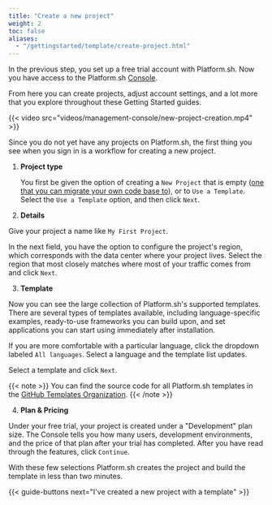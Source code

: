 ```yaml
---
title: "Create a new project"
weight: 2
toc: false
aliases:
  - "/gettingstarted/template/create-project.html"
---
```


In the previous step, you set up a free trial account with Platform.sh. Now you have access to the Platform.sh [Console](/administration/web/_index.md).

From here you can create projects, adjust account settings, and a lot more that you explore throughout these Getting Started guides.

{{< video src="videos/management-console/new-project-creation.mp4" >}}

Since you do not yet have any projects on Platform.sh, the first thing you see when you sign in is a workflow for creating a new project.

1. **Project type**

   You first be given the option of creating a `New Project` that is empty ([one that you can migrate your own code base to](/gettingstarted/introduction/own-code/_index.md)), or to `Use a Template`. Select the `Use a Template` option, and then click `Next`.

2. **Details**

  Give your project a name like `My First Project`.

  In the next field, you have the option to configure the project's region, which corresponds with the data center where your project lives.
Select the region that most closely matches where most of your traffic comes from and click `Next`.

3. **Template**

  Now you can see the large collection of Platform.sh's supported templates. There are several types of templates available, including language-specific examples, ready-to-use frameworks you can build upon, and set applications you can start using immediately after installation.

  If you are more comfortable with a particular language, click the dropdown labeled `All languages`. Select a language and the template list updates.

  Select a template and click `Next`.

  {{< note >}}
  You can find the source code for all Platform.sh templates in the [GitHub Templates Organization](https://github.com/platformsh-templates).
  {{< /note >}}

4. **Plan & Pricing**

  Under your free trial, your project is created under a "Development" plan size. The Console tells you how many users, development environments, and the price of that plan after your trial has completed. After you have read through the features, click `Continue`.

With these few selections Platform.sh creates the project and build the template in less than two minutes.

{{< guide-buttons next="I've created a new project with a template" >}}
